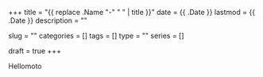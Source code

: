 +++
title = "{{ replace .Name "-" " " | title }}"
date = {{ .Date }}
lastmod = {{ .Date }}
description = ""

slug = ""
categories = []
tags = []
type = ""
series = []

draft = true
+++

Hellomoto